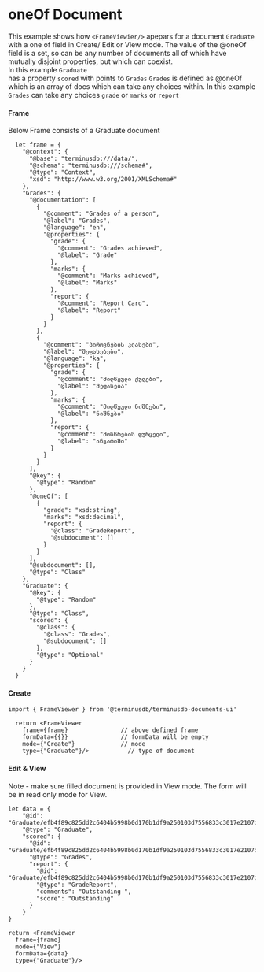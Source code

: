 # oneOf Document
This example shows how ``<FrameViewier/>`` apepars for a document ``Graduate`` with a one of field
in Create/ Edit or View mode. The value of the @oneOf field is a set, so can be any number of documents all of which have mutually disjoint properties, but which can coexist.  
In this example ``Graduate``  
has a property ``scored`` with points to ``Grades``
``Grades`` is defined as @oneOf which is an array of docs which can take any choices within. In this example
``Grades`` can take any choices ``grade`` or ``marks`` or ``report``

#### Frame 
Below Frame consists of a Graduate document 
```
  let frame = {
    "@context": {
      "@base": "terminusdb:///data/",
      "@schema": "terminusdb:///schema#",
      "@type": "Context",
      "xsd": "http://www.w3.org/2001/XMLSchema#"
    },
    "Grades": {
      "@documentation": [
        {
          "@comment": "Grades of a person",
          "@label": "Grades",
          "@language": "en",
          "@properties": {
            "grade": {
              "@comment": "Grades achieved",
              "@label": "Grade"
            },
            "marks": {
              "@comment": "Marks achieved",
              "@label": "Marks"
            },
            "report": {
              "@comment": "Report Card",
              "@label": "Report"
            }
          }
        },
        {
          "@comment": "პიროვნების კლასები",
          "@label": "შეფასებები",
          "@language": "ka",
          "@properties": {
            "grade": {
              "@comment": "მიღწეული ქულები",
              "@label": "შეფასება"
            },
            "marks": {
              "@comment": "მიღწეული ნიშნები",
              "@label": "ნიშნები"
            },
            "report": {
              "@comment": "მოსწრების ფურცელი",
              "@label": "ანგარიში"
            }
          }
        }
      ],
      "@key": {
        "@type": "Random"
      },
      "@oneOf": [
        {
          "grade": "xsd:string",
          "marks": "xsd:decimal",
          "report": {
            "@class": "GradeReport",
            "@subdocument": []
          }
        }
      ],
      "@subdocument": [],
      "@type": "Class"
    },
    "Graduate": {
      "@key": {
        "@type": "Random"
      },
      "@type": "Class",
      "scored": {
        "@class": {
          "@class": "Grades",
          "@subdocument": []
        },
        "@type": "Optional"
      }
    }
  }
```


#### Create

```
import { FrameViewer } from '@terminusdb/terminusdb-documents-ui'

  return <FrameViewer
    frame={frame}               // above defined frame          
    formData={{}}               // formData will be empty
    mode={"Create"}             // mode 
    type={"Graduate"}/>           // type of document 
```

#### Edit & View
Note - make sure filled document is provided in View mode. The form will be in read only mode for View.

```
let data = {
	"@id": "Graduate/efb4f89c825dd2c6404b5998b0d170b1df9a250103d7556833c3017e2107da23",
	"@type": "Graduate",
	"scored": {
	  "@id": "Graduate/efb4f89c825dd2c6404b5998b0d170b1df9a250103d7556833c3017e2107da23/scored/Grades/8079b8089b18a97dab9d4af3bffd496f744841bf7b72caaa4a2a2f189fc496b7",
	  "@type": "Grades",
	  "report": {
		"@id": "Graduate/efb4f89c825dd2c6404b5998b0d170b1df9a250103d7556833c3017e2107da23/scored/Graduate/efb4f89c825dd2c6404b5998b0d170b1df9a250103d7556833c3017e2107da23/scored/Grades/8079b8089b18a97dab9d4af3bffd496f744841bf7b72caaa4a2a2f189fc496b7/report/GradeReport/d947ef4e4a261ef6e469b9e24c944c58405e49952fe45b8f50852b650481aec1",
		"@type": "GradeReport",
		"comments": "Outstanding ",
		"score": "Outstanding"
	  }
	}
}

return <FrameViewer
  frame={frame}
  mode={"View"}
  formData={data}
  type={"Graduate"}/>
```

